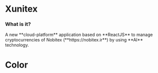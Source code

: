 # Xunitex
<h3>What is it?</h3>
<p>A new **cloud-platform** application based on **ReactJS** to manage cryptocurrencies of Nobitex (**https://nobitex.ir**) by using **AI** technology.</p>

# Color

